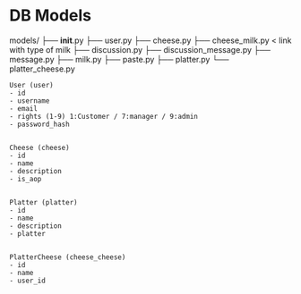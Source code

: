 # DB Models

models/
├── __init__.py
├── user.py
├── cheese.py
├── cheese_milk.py          < link with type of milk
├── discussion.py
├── discussion_message.py
├── message.py
├── milk.py
├── paste.py
├── platter.py
└── platter_cheese.py


``` 
User (user)
- id
- username
- email
- rights (1-9) 1:Customer / 7:manager / 9:admin
- password_hash


Cheese (cheese)
- id
- name
- description
- is_aop


Platter (platter)
- id
- name
- description
- platter


PlatterCheese (cheese_cheese)
- id
- name
- user_id
```
